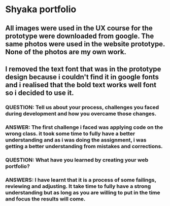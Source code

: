 # Shyaka portfolio
## All images were used in the UX course for the prototype were downloaded from google. The same photos were used in the website prototype. None of the photos are my own work.

## I removed the text font that was in the prototype design because i couldn't find it in google fonts and i realised that the bold text works well font so i decided to use it.

### QUESTION: Tell us about your process, challenges you faced during development and how you overcame those changes.

### ANSWER: The first challenge i faced was applying code on the wrong class. it took some time to fully have a better understanding and as i was doing the assignment, i was getting a better understanding from mistakes and corrections.

### QUESTION: What have you learned by creating your web portfolio? 

### ANSWERS: I have learnt that it is a process of some failings, reviewing and adjusting. It take time to fully have a strong understanding but as long as you are willing to put in the time and focus the results will come. 